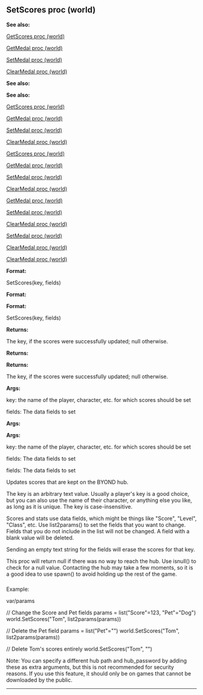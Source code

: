 

 SetScores proc (world)
------------------------




**See also:** 


[GetScores proc (world)](#/world/proc/GetScores) 

[GetMedal proc (world)](#/world/proc/GetMedal) 

[SetMedal proc (world)](#/world/proc/SetMedal) 

[ClearMedal proc (world)](#/world/proc/ClearMedal) 






**See also:** 

**See also:**

[GetScores proc (world)](#/world/proc/GetScores) 

[GetMedal proc (world)](#/world/proc/GetMedal) 

[SetMedal proc (world)](#/world/proc/SetMedal) 

[ClearMedal proc (world)](#/world/proc/ClearMedal) 




[GetScores proc (world)](#/world/proc/GetScores)

[GetMedal proc (world)](#/world/proc/GetMedal) 

[SetMedal proc (world)](#/world/proc/SetMedal) 

[ClearMedal proc (world)](#/world/proc/ClearMedal) 



[GetMedal proc (world)](#/world/proc/GetMedal)

[SetMedal proc (world)](#/world/proc/SetMedal) 

[ClearMedal proc (world)](#/world/proc/ClearMedal) 


[SetMedal proc (world)](#/world/proc/SetMedal)

[ClearMedal proc (world)](#/world/proc/ClearMedal) 

[ClearMedal proc (world)](#/world/proc/ClearMedal)


**Format:** 


 SetScores(key, fields)
 


**Format:** 

**Format:**

 SetScores(key, fields)



**Returns:** 


 The key, if the scores were successfully updated; null otherwise.
 


**Returns:** 

**Returns:**

 The key, if the scores were successfully updated; null otherwise.



**Args:** 


 key: the name of the player, character, etc. for which scores should be set
 
 fields: The data fields to set
 



**Args:** 

**Args:**

 key: the name of the player, character, etc. for which scores should be set
 
 fields: The data fields to set
 


 fields: The data fields to set


 Updates scores that are kept on the BYOND hub.




 The key is an arbitrary text value. Usually a player's key is a good
choice, but you can also use the name of their character, or anything else
you like, as long as it is unique. The key is case-insensitive.




 Scores and stats use data fields, which might be things like "Score",
"Level", "Class", etc. Use list2params() to set the fields that you want to
change. Fields that you do not include in the list will not be changed. A
field with a blank value will be deleted.




 Sending an empty text string for the fields will erase the scores for that
key.




 This proc will return null if there was no way to reach the hub. Use
isnull() to check for a null value. Contacting the hub may take a few
moments, so it is a good idea to use spawn() to avoid holding up the rest of
the game.



### 
 Example:



 var/params

// Change the Score and Pet fields
params = list("Score"=123, "Pet"="Dog")
world.SetScores("Tom", list2params(params))

// Delete the Pet field
params = list("Pet"="")
world.SetScores("Tom", list2params(params))

// Delete Tom's scores entirely
world.SetScores("Tom", "")


 Note: You can specify a different hub path and hub\_password
by adding these as extra arguments, but this is not recommended for security
reasons. If you use this feature, it should only be on games that cannot be
downloaded by the public.





---



